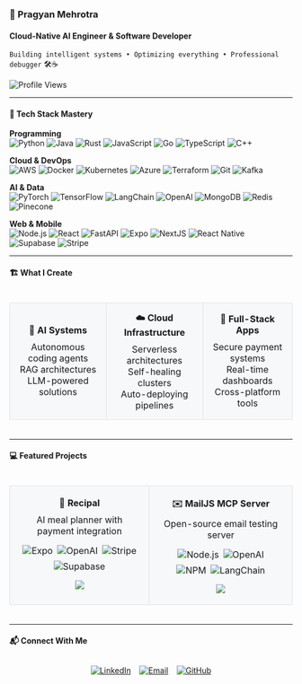 ### 🚀 Pragyan Mehrotra 
#### Cloud-Native AI Engineer & Software Developer  
`Building intelligent systems • Optimizing everything • Professional debugger` 🛠️☕  

![Profile Views](https://komarev.com/ghpvc/?username=pragyanmehrotra&color=blueviolet&style=flat-square)

---

#### 🧰 Tech Stack Mastery

**Programming**  
![Python](https://img.shields.io/badge/-Python-3776AB?logo=python&logoColor=white)
![Java](https://img.shields.io/badge/-Java-007396?logo=java&logoColor=white)
![Rust](https://img.shields.io/badge/-Rust-231F20?logo=rust&logoColor=white)
![JavaScript](https://img.shields.io/badge/-JavaScript-F7DF1E?logo=javascript&logoColor=black)
![Go](https://img.shields.io/badge/-Go-00ADD8?logo=go&logoColor=white)
![TypeScript](https://img.shields.io/badge/-TypeScript-3178C6?logo=typescript&logoColor=white)
![C++](https://img.shields.io/badge/-C%2B%2B-00599C?logo=c%2B%2B&logoColor=white)

**Cloud & DevOps**  
![AWS](https://img.shields.io/badge/-AWS-232F3E?logo=amazonaws&logoColor=white)
![Docker](https://img.shields.io/badge/-Docker-2496ED?logo=docker&logoColor=white)
![Kubernetes](https://img.shields.io/badge/-Kubernetes-326CE5?logo=kubernetes&logoColor=white)
![Azure](https://img.shields.io/badge/-Azure-0089D6?logo=microsoftazure&logoColor=white)
![Terraform](https://img.shields.io/badge/-Terraform-7B42BC?logo=terraform&logoColor=white)
![Git](https://img.shields.io/badge/-Git-F05032?logo=git&logoColor=white)
![Kafka](https://img.shields.io/badge/-Kafka-231F20?logo=apachekafka&logoColor=white)

**AI & Data**  
![PyTorch](https://img.shields.io/badge/-PyTorch-EE4C2C?logo=pytorch&logoColor=white)
![TensorFlow](https://img.shields.io/badge/-TensorFlow-FF6F00?logo=tensorflow&logoColor=white)
![LangChain](https://img.shields.io/badge/-LangChain-00A67E?logo=data:image/svg+xml;base64,PHN2ZyB4bWxucz0iaHR0cDovL3d3dy53My5vcmcvMjAwMC9zdmciIHZpZXdCb3g9IjAgMCAyNTYgMzE2Ij48cGF0aCBmaWxsPSIjRkZGRkZGIiBkPSJNMTI4IDI0OGMtNjYgMC0xMjAtNTQtMTIwLTEyMFM2MiA4IDEyOCA4czEyMCA1NCAxMjAgMTIwLTU0IDEyMC0xMjAgMTIwWm0wLTIxNmMtNTMgMC05NiA0My05NiA5NnM0MyA5NiA5NiA5NiA5Ni00MyA5Ni05Ni00My05Ni05Ni05NloiLz48cGF0aCBmaWxsPSIjRkZGRkZGIiBkPSJNMTkyIDExMmgzMnY5NmgtMzJ6TTMyIDExMmgzMnY5NkgzMnoiLz48L3N2Zz4=&logoColor=white)  <!-- White logo on green bg -->
![OpenAI](https://img.shields.io/badge/-OpenAI-412991?logo=openai&logoColor=white)
![MongoDB](https://img.shields.io/badge/-MongoDB-47A248?logo=mongodb&logoColor=white)
![Redis](https://img.shields.io/badge/-Redis-DC382D?logo=redis&logoColor=white)
![Pinecone](https://img.shields.io/badge/-Pinecone-430098?logoColor=white)

**Web & Mobile**  
![Node.js](https://img.shields.io/badge/-Node.js-339933?logo=nodedotjs&logoColor=white)
![React](https://img.shields.io/badge/-React-61DAFB?logo=react&logoColor=black)
![FastAPI](https://img.shields.io/badge/-FastAPI-009688?logo=fastapi&logoColor=white)
![Expo](https://img.shields.io/badge/-Expo-000020?logo=expo&logoColor=white)
![NextJS](https://img.shields.io/badge/-Next.js-000000?logo=nextdotjs&logoColor=white)  <!-- Added NextJS -->
![React Native](https://img.shields.io/badge/-React_Native-61DAFB?logo=react&logoColor=black)
![Supabase](https://img.shields.io/badge/-Supabase-3FCF8E?logo=supabase&logoColor=white)
![Stripe](https://img.shields.io/badge/-Stripe-008CDD?logo=stripe&logoColor=white)

---

#### 🏗️ What I Create
<div style="overflow-x: auto;">
<table style="width: 100%; border-collapse: collapse; margin: 20px 0;">
  <tr>
    <td style="border: 1px solid #e1e4e8; padding: 15px; text-align: center; background-color: #f6f8fa;">
      <h4 style="margin: 0 0 10px 0;">🤖 AI Systems</h4>
      <div>Autonomous coding agents</div>
      <div>RAG architectures</div>
      <div>LLM-powered solutions</div>
    </td>
    <td style="border: 1px solid #e1e4e8; padding: 15px; text-align: center; background-color: #f6f8fa;">
      <h4 style="margin: 0 0 10px 0;">☁️ Cloud Infrastructure</h4>
      <div>Serverless architectures</div>
      <div>Self-healing clusters</div>
      <div>Auto-deploying pipelines</div>
    </td>
    <td style="border: 1px solid #e1e4e8; padding: 15px; text-align: center; background-color: #f6f8fa;">
      <h4 style="margin: 0 0 10px 0;">📱 Full-Stack Apps</h4>
      <div>Secure payment systems</div>
      <div>Real-time dashboards</div>
      <div>Cross-platform tools</div>
    </td>
  </tr>
</table>
</div>

---

#### 💻 Featured Projects
<div style="overflow-x: auto;">
<table style="width: 100%; border-collapse: collapse; margin: 20px 0;">
  <tr>
    <!-- Recipal Project -->
    <td style="border: 1px solid #e1e4e8; padding: 20px; text-align: center; background-color: #f6f8fa; vertical-align: top;">
      <h4 style="margin: 0 0 10px 0;">🍎 Recipal</h4>
      <p style="margin: 0 0 15px 0;">AI meal planner with payment integration</p>
      <div style="display: flex; justify-content: center; gap: 8px; flex-wrap: wrap; margin-bottom: 15px;">
        <img src="https://img.shields.io/badge/-000020?logo=expo&logoColor=white" title="Expo" alt="Expo">
        <img src="https://img.shields.io/badge/-412991?logo=openai&logoColor=white" title="OpenAI" alt="OpenAI">
        <img src="https://img.shields.io/badge/-008CDD?logo=stripe&logoColor=white" title="Stripe" alt="Stripe">
        <img src="https://img.shields.io/badge/-3FCF8E?logo=supabase&logoColor=white" title="Supabase" alt="Supabase">
      </div>
      <a href="https://github.com/pragyanmehrotra/meal-planner-app" target="_blank">
        <img src="https://img.shields.io/badge/View_Repo-181717?logo=github">
      </a>
    </td> 
    <!-- MailJS Project -->
    <td style="border: 1px solid #e1e4e8; padding: 20px; text-align: center; background-color: #f6f8fa; vertical-align: top;">
      <h4 style="margin: 0 0 10px 0;">✉️ MailJS MCP Server</h4>
      <p style="margin: 0 0 15px 0;">Open-source email testing server</p>
      <div style="display: flex; justify-content: center; gap: 8px; flex-wrap: wrap; margin-bottom: 15px;">
        <img src="https://img.shields.io/badge/-339933?logo=nodedotjs&logoColor=white" title="Node.js" alt="Node.js">
        <img src="https://img.shields.io/badge/-412991?logo=openai&logoColor=white" title="OpenAI" alt="OpenAI">
        <img src="https://img.shields.io/badge/-CB3837?logo=npm&logoColor=white" title="NPM" alt="NPM">
        <img src="https://img.shields.io/badge/-00A67E?logo=data:image/svg+xml;base64,PHN2ZyB4bWxucz0iaHR0cDovL3d3dy53My5vcmcvMjAwMC9zdmciIHZpZXdCb3g9IjAgMCAyNTYgMzE2Ij48cGF0aCBmaWxsPSIjRkZGRkZGIiBkPSJNMTI4IDI0OGMtNjYgMC0xMjAtNTQtMTIwLTEyMFM2MiA4IDEyOCA4czEyMCA1NCAxMjAgMTIwLTU0IDEyMC0xMjAgMTIwWm0wLTIxNmMtNTMgMC05NiA0My05NiA5NnM0MyA5NiA5NiA5NiA5Ni00MyA5Ni05Ni00My05Ni05Ni05NloiLz48cGF0aCBmaWxsPSIjRkZGRkZGIiBkPSJNMTkyIDExMmgzMnY5NmgtMzJ6TTMyIDExMmgzMnY5NkgzMnoiLz48L3N2Zz4=&logoColor=white" title="LangChain" alt="LangChain">
      </div>
      <a href="https://www.npmjs.com/package/@pragyanm/temp-mail-mcp-server" target="_blank">
        <img src="https://img.shields.io/badge/View_Package-CB3837?logo=npm">
      </a>
    </td>
  </tr>
</table>
</div>

---

#### 📬 Connect With Me
<div style="display: flex; justify-content: center; gap: 15px; margin: 30px 0 10px 0;">
  <a href="https://linkedin.com/in/pragyan-m" target="_blank">
    <img src="https://img.shields.io/badge/Connect-0A66C2?logo=linkedin&logoColor=white" alt="LinkedIn">
  </a>
  <a href="mailto:pmehrotra5@wisc.edu">
    <img src="https://img.shields.io/badge/Email-D14836?logo=gmail&logoColor=white" alt="Email">
  </a>
  <a href="https://github.com/pragyanmehrotra" target="_blank">
    <img src="https://img.shields.io/badge/GitHub-181717?logo=github&logoColor=white" alt="GitHub">
  </a>
</div>
